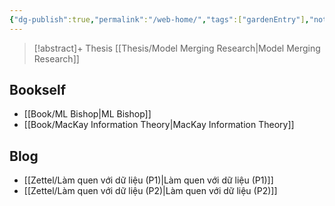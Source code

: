 ```yaml
---
{"dg-publish":true,"permalink":"/web-home/","tags":["gardenEntry"],"noteIcon":"📝","created":"2024-03-20T00:13:20.890+07:00","updated":"2024-04-17T21:44:50.937+07:00"}
---
```


>[!abstract]+ Thesis
>[[Thesis/Model Merging Research\|Model Merging Research]]

## Bookself

- [[Book/ML Bishop\|ML Bishop]]
- [[Book/MacKay Information Theory\|MacKay Information Theory]]
## Blog

- [[Zettel/Làm quen với dữ liệu (P1)\|Làm quen với dữ liệu (P1)]]
- [[Zettel/Làm quen với dữ liệu (P2)\|Làm quen với dữ liệu (P2)]]
